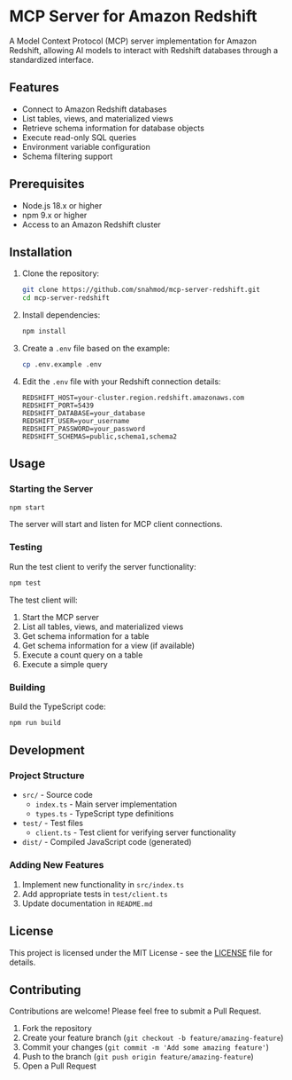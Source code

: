 # MCP Server for Amazon Redshift

A Model Context Protocol (MCP) server implementation for Amazon Redshift, allowing AI models to interact with Redshift databases through a standardized interface.

## Features

- Connect to Amazon Redshift databases
- List tables, views, and materialized views
- Retrieve schema information for database objects
- Execute read-only SQL queries
- Environment variable configuration
- Schema filtering support

## Prerequisites

- Node.js 18.x or higher
- npm 9.x or higher
- Access to an Amazon Redshift cluster

## Installation

1. Clone the repository:
   ```bash
   git clone https://github.com/snahmod/mcp-server-redshift.git
   cd mcp-server-redshift
   ```

2. Install dependencies:
   ```bash
   npm install
   ```

3. Create a `.env` file based on the example:
   ```bash
   cp .env.example .env
   ```

4. Edit the `.env` file with your Redshift connection details:
   ```
   REDSHIFT_HOST=your-cluster.region.redshift.amazonaws.com
   REDSHIFT_PORT=5439
   REDSHIFT_DATABASE=your_database
   REDSHIFT_USER=your_username
   REDSHIFT_PASSWORD=your_password
   REDSHIFT_SCHEMAS=public,schema1,schema2
   ```

## Usage

### Starting the Server

```bash
npm start
```

The server will start and listen for MCP client connections.

### Testing

Run the test client to verify the server functionality:

```bash
npm test
```

The test client will:
1. Start the MCP server
2. List all tables, views, and materialized views
3. Get schema information for a table
4. Get schema information for a view (if available)
5. Execute a count query on a table
6. Execute a simple query

### Building

Build the TypeScript code:

```bash
npm run build
```

## Development

### Project Structure

- `src/` - Source code
  - `index.ts` - Main server implementation
  - `types.ts` - TypeScript type definitions
- `test/` - Test files
  - `client.ts` - Test client for verifying server functionality
- `dist/` - Compiled JavaScript code (generated)

### Adding New Features

1. Implement new functionality in `src/index.ts`
2. Add appropriate tests in `test/client.ts`
3. Update documentation in `README.md`

## License

This project is licensed under the MIT License - see the [LICENSE](LICENSE) file for details.

## Contributing

Contributions are welcome! Please feel free to submit a Pull Request.

1. Fork the repository
2. Create your feature branch (`git checkout -b feature/amazing-feature`)
3. Commit your changes (`git commit -m 'Add some amazing feature'`)
4. Push to the branch (`git push origin feature/amazing-feature`)
5. Open a Pull Request 